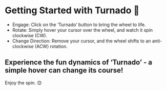 # Getting Started with Turnado 🎡
- Engage: Click on the ‘Turnado’ button to bring the wheel to life.
- Rotate: Simply hover your cursor over the wheel, and watch it spin clockwise (CW).
- Change Direction: Remove your cursor, and the wheel shifts to an anti-clockwise (ACW)   rotation.
## Experience the fun dynamics of ‘Turnado’ - a simple hover can change its course! 
Enjoy the spin. 😊
